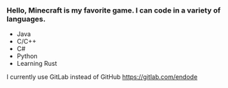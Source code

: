 ### Hello, Minecraft is my favorite game. I can code in a variety of languages.
 - Java
 - C/C++
 - C#
 - Python
 - Learning Rust
 
 I currently use GitLab instead of GitHub https://gitlab.com/endode

<!--
**EnderTravis9/EnderTravis9** is a ✨ _special_ ✨ repository because its `README.md` (this file) appears on your GitHub profile.

Here are some ideas to get you started:

- 🔭 I’m currently working on ...
- 🌱 I’m currently learning ...
- 👯 I’m looking to collaborate on ...
- 🤔 I’m looking for help with ...
- 💬 Ask me about ...
- 📫 How to reach me: ...
- 😄 Pronouns: ...
- ⚡ Fun fact: ...
-->
